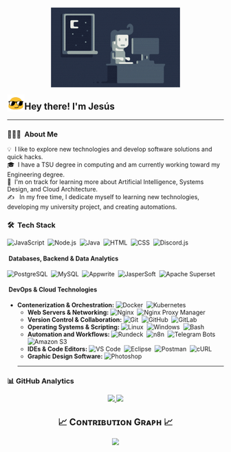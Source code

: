 <p align="center">
  <img alt="Night Coding" src="https://raw.githubusercontent.com/jesusalbujas/jesusalbujas/master/resources/Night-Coding.gif"/>
</p>

<img alt="Night Coding" src="./resources/blob-sunglasses.gif" width='40' align="left"/><h2>Hey there! I'm Jesús</h2>

---

### 👨🏻‍💻 &nbsp;About Me

💡 &nbsp;I like to explore new technologies and develop software solutions and quick hacks.\
🎓 &nbsp;I have a TSU degree in computing and am currently working toward my Engineering degree.\
🌱 &nbsp;I'm on track for learning more about Artificial Intelligence, Systems Design, and Cloud Architecture.\
✍️ &nbsp; In my free time, I dedicate myself to learning new technologies, developing my university project, and creating automations.

### 🛠 &nbsp;Tech Stack

![JavaScript](https://img.shields.io/badge/JavaScript-F7DF1E?style=flat&logo=javascript&logoColor=black)&nbsp;
![Node.js](https://img.shields.io/badge/Node.js-339933?style=flat&logo=node.js&logoColor=white)&nbsp;
![Java](https://img.shields.io/badge/Java-ED8B00?style=flat&logo=java&logoColor=white)&nbsp;
![HTML](https://img.shields.io/badge/HTML-E34F26?style=flat&logo=html5&logoColor=white)&nbsp;
![CSS](https://img.shields.io/badge/CSS-1572B6?style=flat&logo=css3&logoColor=white)&nbsp;
![Discord.js](https://img.shields.io/badge/Discord.js-7289DA?style=flat&logo=discord&logoColor=white)&nbsp;

#### &nbsp;Databases, Backend & Data Analytics

![PostgreSQL](https://img.shields.io/badge/PostgreSQL-316192?logo=postgresql&logoColor=white&style=flat)&nbsp;
![MySQL](https://img.shields.io/badge/MySQL-4479A1?logo=mysql&logoColor=white&style=flat)&nbsp;
![Appwrite](https://img.shields.io/badge/Appwrite-FD366E?logo=appwrite&logoColor=white&style=flat)&nbsp;
![JasperSoft](https://img.shields.io/badge/JasperSoft-0D47A1?style=flat&logo=jaspersoft&logoColor=white)&nbsp;
![Apache Superset](https://img.shields.io/badge/Apache%20Superset-20A4F4?style=flat&logo=apache-superset&logoColor=white)&nbsp;

#### &nbsp;DevOps & Cloud Technologies

* **Contenerization & Orchestration:**
    ![Docker](https://img.shields.io/badge/Docker-2496ED?style=flat&logo=docker&logoColor=white)&nbsp;
    ![Kubernetes](https://img.shields.io/badge/Kubernetes-326CE5?style=flat&logo=kubernetes&logoColor=white)&nbsp;
    * **Web Servers & Networking:**
    ![Nginx](https://img.shields.io/badge/Nginx-009639?style=flat&logo=nginx&logoColor=white)&nbsp;
    ![Nginx Proxy Manager](https://img.shields.io/badge/Nginx%20Proxy%20Manager-22C55E?style=flat&logo=nginxproxymanager&logoColor=white)&nbsp;
    * **Version Control & Collaboration:**
    ![Git](https://img.shields.io/badge/Git-F05032?style=flat&logo=git&logoColor=white)&nbsp;
    ![GitHub](https://img.shields.io/badge/GitHub-181717?style=flat&logo=github&logoColor=white)&nbsp;
    ![GitLab](https://img.shields.io/badge/GitLab-FC6D26?style=flat&logo=gitlab&logoColor=white)&nbsp;
    * **Operating Systems & Scripting:**
    ![Linux](https://img.shields.io/badge/Linux-FCC624?style=flat&logo=linux&logoColor=black)&nbsp;
    ![Windows](https://img.shields.io/badge/Windows-0078D4?style=flat&logo=windows&logoColor=white)&nbsp;
    ![Bash](https://img.shields.io/badge/Bash-121011?style=flat&logo=gnubash&logoColor=white)&nbsp;
    * **Automation and Workflows:**
    ![Rundeck](https://img.shields.io/badge/Rundeck-F56434?style=flat&logo=rundeck&logoColor=white)&nbsp;
    ![n8n](https://img.shields.io/badge/n8n-000000?style=flat&logo=n8n&logoColor=white)&nbsp;
    ![Telegram Bots](https://img.shields.io/badge/Telegram%20Bots-26A5E4?style=flat&logo=telegram&logoColor=white)&nbsp;
    ![Amazon S3](https://img.shields.io/badge/Amazon%20S3-569A31?style=flat&logo=amazon-s3&logoColor=white)&nbsp;
    * **IDEs & Code Editors:**
    ![VS Code](https://img.shields.io/badge/VS%20Code-007ACC?style=flat&logo=visual-studio-code&logoColor=white)&nbsp;
    ![Eclipse](https://img.shields.io/badge/Eclipse-2C2255?style=flat&logo=eclipse&logoColor=white)&nbsp;
    ![Postman](https://img.shields.io/badge/Postman-FF6C37?style=flat&logo=postman&logoColor=white)&nbsp;
    ![cURL](https://img.shields.io/badge/cURL-000000?style=flat&logo=curl&logoColor=white)&nbsp;
    * **Graphic Design Software:**
    ![Photoshop](https://img.shields.io/badge/Photoshop-31A8FF?style=flat&logo=adobe-photoshop&logoColor=white)&nbsp;
    ---


### 📊&nbsp;GitHub Analytics

<p align="center">
<a href="https://github.com/jesusalbujas">
  <img height="180em" src="https://github-readme-stats-eight-theta.vercel.app/api?username=jesusalbujas&show_icons=true&theme=algolia&include_all_commits=true&count_private=true"/>
  <img height="180em" src="https://github-readme-stats-eight-theta.vercel.app/api/top-langs/?username=jesusalbujas&layout=compact&langs_count=8&theme=algolia"/>
</a>
</p>

<h2 align="center">📈 Cᴏɴᴛʀɪʙᴜᴛɪᴏɴ Gʀᴀᴘʜ 📈</h2>
<div align="center">
    <img src="https://github-readme-activity-graph.vercel.app/graph?username=jesusalbujas&bg_color=0D1117&color=ADD8E6&line=00BFFF&point=87CEEB&area=true&hide_border=false" border-radius="15">
</div>